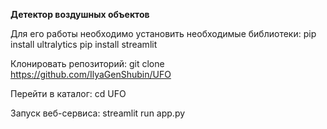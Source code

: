 **Детектор воздушных объектов**

Для его работы необходимо установить необходимые библиотеки:
pip install ultralytics
pip install streamlit

Клонировать репозиторий:
git clone https://github.com/IlyaGenShubin/UFO

Перейти в каталог:
cd UFO

Запуск веб-сервиса:
streamlit run app.py
